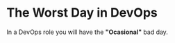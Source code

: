 The Worst Day in DevOps
=======================

In a DevOps role you will have the **"Ocasional"** bad day.
